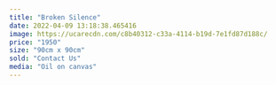 ```yaml
---
title: "Broken Silence"
date: 2022-04-09 13:18:38.465416
image: https://ucarecdn.com/c8b40312-c33a-4114-b19d-7e1fd87d188c/
price: "1950"
size: "90cm x 90cm"
sold: "Contact Us"
media: "Oil on canvas"
---
```


